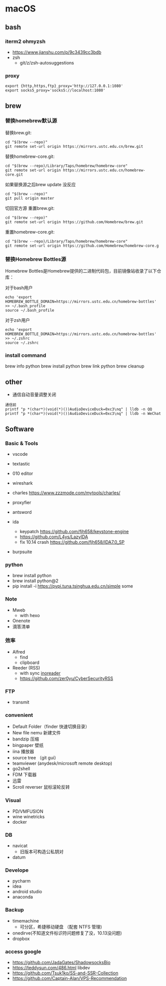 # macOS
## bash
### iterm2 ohmyzsh
- https://www.jianshu.com/p/9c3439cc3bdb
- zsh 
    - git/z/zsh-autosuggestions
### proxy
```
export {http,https,ftp}_proxy='http://127.0.0.1:1080'
export socks5_proxy='socks5://localhost:1080'
```
## brew
### 替换homebrew默认源
替换brew.git:
```
cd "$(brew --repo)"
git remote set-url origin https://mirrors.ustc.edu.cn/brew.git
```
替换homebrew-core.git:
```
cd "$(brew --repo)/Library/Taps/homebrew/homebrew-core"
git remote set-url origin https://mirrors.ustc.edu.cn/homebrew-core.git
```
如果替换源之后brew update 没反应
```
cd "$(brew --repo)"
git pull origin master
```
切回官方源
重置brew.git:
```
cd "$(brew --repo)"
git remote set-url origin https://github.com/Homebrew/brew.git
```
重置homebrew-core.git:
```
cd "$(brew --repo)/Library/Taps/homebrew/homebrew-core"
git remote set-url origin https://github.com/Homebrew/homebrew-core.g
```

### 替换Homebrew Bottles源
Homebrew Bottles是Homebrew提供的二进制代码包，目前镜像站收录了以下仓库：

对于bash用户
```
echo 'export HOMEBREW_BOTTLE_DOMAIN=https://mirrors.ustc.edu.cn/homebrew-bottles' >> ~/.bash_profile
source ~/.bash_profile
```
对于zsh用户
```
echo 'export HOMEBREW_BOTTLE_DOMAIN=https://mirrors.ustc.edu.cn/homebrew-bottles' >> ~/.zshrc
source ~/.zshrc
```
### install command
brew info python
brew install python
brew link python
brew cleanup
## other
- 通信自动音量调整关闭
```
通信前
printf "p *(char*)(void(*)())AudioDeviceDuck=0xc3\nq" | lldb -n QQ
printf "p *(char*)(void(*)())AudioDeviceDuck=0xc3\nq" | lldb -n WeChat
```
## Software
### Basic & Tools
- vscode

- textastic

- 010 editor
- wireshark
- charles https://www.zzzmode.com/mytools/charles/
- proxyfier
- antsword
- ida
    - keypatch https://github.com/fjh658/keystone-engine
    - https://github.com/L4ys/LazyIDA
    - fix 10.14 crash https://github.com/fjh658/IDA7.0_SP
- burpsuite

### python
- brew install python
- brew install python@2
- pip install -i https://pypi.tuna.tsinghua.edu.cn/simple some
### Note
- Mweb
    - with hexo
- Onenote
- 滴答清单
### 效率
- Alfred
    - find
    - clipboard
- Reeder (RSS)
    - with sync [inoreader](https://www.inoreader.com/)
    - https://github.com/zer0yu/CyberSecurityRSS
### FTP
- transmit
### convenient
- Default Folder（finder 快速切换目录）
- New file nemu 新建文件
- bandzip 压缩
- bingpaper 壁纸
- iina 播放器
- source tree （git gui）
- teamviewer (anydesk/microsoft remote desktop)
- go2shell
- FDM 下载器
- 迅雷
- Scroll reverser 鼠标滚轮反转
### Visual
- PD/VMFUSION
- wine winetricks
- docker
### DB
- navicat
    - 旧版本可构造公私钥对
- datum
### Develope
- pycharm
- idea
- android studio
- anaconda
### Backup
- timemachine
    - 可分区，希捷移动硬盘 （配套 NTFS 管理)
- onedirve(不知道文件标识符问题修复了没，10.13没问题)
- dropbox
### access google
- https://github.com/JadaGates/ShadowsocksBio
- https://teddysun.com/486.html libdev
- https://github.com/Tsuk1ko/SS-and-SSR-Collection
- https://github.com/Captain-Alan/VPS-Recommendation

